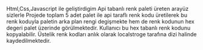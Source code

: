 Html,Css,Javascript ile geliştirdigim Api tabanlı renk paleti üreten arayüz sizlerle
Projede toplam 5 adet palet ile api taraflı renk kodu üretilerek bu renk koduyla paletin arka plan rengi degişmekte hem de renk kodunun hex degeri palet üzerinde görülmektedir.
Kullanıcı bu hex tabanlı renk kodunu kopyalabilir. Üstelik renk kodları anlık olarak localstroge tarafına dizi halinde kaydedilmektedir.
